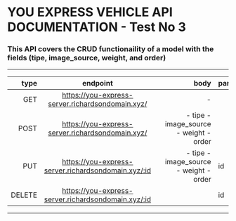 # YOU EXPRESS VEHICLE API DOCUMENTATION - Test No 3

### This API covers the CRUD functionaility of a model with the fields (tipe, image_source, weight, and order)
___

|   type | endpoint |   |                                   body | params | response |
|-------:|:--------:|---|---------------------------------------:|--------|----------|
| GET    |  https://you-express-server.richardsondomain.xyz/    |   |                                      - |        | 200      |
| POST   |  https://you-express-server.richardsondomain.xyz/    |   | - tipe - image_source - weight - order |        | 201      |
| PUT    |   https://you-express-server.richardsondomain.xyz/:id   |   | - tipe - image_source - weight - order | id     | 201      |
| DELETE |  https://you-express-server.richardsondomain.xyz/:id    |   |                                        | id     | 201      |

___